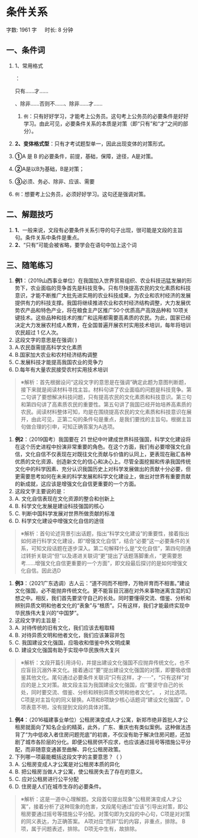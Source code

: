 # 条件关系[](https://sakib.local/言语理解/条件关系.html#条件关系)

 字数: 1961 字   时长: 8 分钟

## 一、条件词[](https://sakib.local/言语理解/条件关系.html#一、条件词)

1. 1、常用格式

   ：

   只有……才……

   、除非……否则不……、除非……才……

   1. `例`：只有好好学习，才能考上公务员。这句考上公务员的必要条件是好好学习。由此可见，必要条件关系的本质是对策（即“只有”和“才”之间的部分）。

2. **2、变体格式型**：只有才考试题型单一，因此出现变体的对策形式。

1. **①**A 是 B 的必要条件，前提，基础，保障，途径，A是对策。
2. **②**A是以B为基础，B是对策；
3. **③**必须、务必、除非、应该、需要
4. `例`：想要考上公务员，必须好好学习。这句还是强调对策。

## 二、解题技巧[](https://sakib.local/言语理解/条件关系.html#二、解题技巧)

1. **1**、一般来说，文段有必要条件关系引导的句子出现，很可能是文段的主旨句。条件关系中条件是重点。
2. **2**、“只有”可能会被省略，要学会在语句中加上这个词

## 三、随笔练习[](https://sakib.local/言语理解/条件关系.html#三、随笔练习)

1. **例1**：（2019山西事业单位）在我国加入世界贸易组织、农业科技迅猛发展的形势下，农业面临的竞争首先是科技竞争。只有尽快提高农民的文化素质和科技意识，才能不断推广大批先进实用的农业科技成果，为农业和农村经济的发展提供有力的科技支撑。我国将继续推进农业和农村经济结构调整，大力发展优势农产品和特色产业，将在粮食主产区推广50个优质高产高效品种和 10项关键技术。这些品种和技术的推广和运用都需要高素质的农民。为此，国家已经决定大力发展农村成人教育，在全国普遍开展农村实用技术培训，每年将培训农民超过 1 亿人次。
2. 这段文字的意思是在强调( )
3. A.农民亟需提高科学文化素质
4. B.国家加大农业和农村经济结构调整
5. C.发展科技才能提高我国农业的竞争力
6. D.每年有大量农民接受农村实用技术培训

> ※解析：首先根据设问“这段文字的意思是在强调”确定此题为意图判断题，接下来就是阅读材料寻找主旨。材料句讲了农业面临的问题是科技竞争。第二句讲了要想解决科技问题，只有提高农民的文化素质和科技意识。第三句和第四句讲了高素质农民的重要性。第五句讲了我国已经开始培养高素质的农民。阅读材料整体可知，均是在围绕提高农民的文化素质和科技意识在展开，由此可见，正第二句的条件句是重点，是我们要找的主旨句。根据主旨句做合理的引申，可知正确答案为A选项。

1. **例2**：（2019国考）我国要在 21 世纪中叶建成世界科技强国，科学文化建设将在这个历史进程中扮演非常重要的角色。在这个方面，我们有必要增强文化自信，文化自信不仅表现在对既往文化贡献与价值的认同上，更表现在融汇各种优质的文化资源、创造新文化的信心和决心上。尽管全面挖掘和传承我国传统文化中的科学因素、充分认识我国历史上对科学发展做出的贡献十分必要，但更需要思考如何在未来的科学发展和科学文化建设上，做出对世界有重要贡献的新成就，这应该是增强文化自信更重要的一个方面。
2. 这段文字主要说的是：
3. A. 文化自信表现在文化资源的整合和创新上
4. B. 科学文化发展是建设科技强国的核心
5. C. 判断中国科学发展对世界所做贡献的标准
6. D. 科学文化建设中增强文化自信的途径

> ※解析：首句论述背景引出话题，指出“科学文化建设”的重要性，接着指出如何进行科学文化建设，即“增强文化自信”，结合“必要”这一必要条件的关系，可知文段话题在逐步深入。第二句解释什么是“文化自信”，第四句则通过转折关联词“但”以及递进关联词“更”提出了话题落脚重点，“更需要思考……增强文化自信更重要的一个方面”，即文段最后探讨的是如何增强文化自信。因此选D

1. **例3**：（2021广东选调）古人云：“道不同而不相悖，万物并育而不相害。”建设文化强国，必不能抛弃传统文化。更不能盲目沉溺在对外来事物迷离含混的幻想之中。相反，我们首先要坚守自己的长处。同时要懂得交流、借鉴、分析和辨别异质文明和他者文化的“表象”与“根质”。只有这样，我们才能最终实现中华民族伟大复兴的“中国梦”。
2. 这段文字的主旨是：
3. A. 对待传统的旧有文化，我们应该去粗取精
4. B. 对待异质文明和他者文化，我们应该兼容并包
5. C. 我国建设文化强国，应吸收和借鉴中外文明成果
6. D. 建设文化强国有助于实现中华民族伟大复兴

> ※解析：文段开篇引用诗句，并提出建设文化强国不应抛弃传统文化，也不应盲目沉溺外来文化。接着通过“要”提出建设文化强国的对策，即要吸收借鉴其他文化。尾句通过必要条件关联词“只有这样，才······”，“只有这样”对应的是上文对策。故文段主旨为我国建设文化强国，应“要坚守自己的长处，同时要交流、借鉴、分析和辨别异质文明和他者文化”。
> ，对比选项。C项是对主旨句的同义替换。A项和B项缺少核心话题词“建设文化强国”。D项表意不明，没有提到文段的具体对策。

1. **例4**：（2016福建事业单位）公租房演变成人才公寓，新郑市绝非首批人才公租房就面向了知名企业的精英，此外，广东、重庆也有类似案例。这种做法违背了“为中低收入者住房问题兜底”的初衷，不仅没有助于解决住房问题，还加剧了城市各阶层的分化。即便公租房供不应求，也应该通过摇号等措施公平分配，而非随意变通甚至曲解、异化公租房政策。
2. 下列哪一项最能概括这段文字的主要意思？（ ）
3. A. 公租房变成人才公寓是对公租房本质的异化
4. B. 把公租房当做人才公寓，使公租房失去了存在的意义。
5. C. 应对公租房进行公平分配
6. D. 住房是人们在城市生存的必要条件。

> ※解析：这是一道中心理解题。文段首句提出现象“公租房演变成人才公寓”，接着分析了这种现象的危害，文段尾句通过“应该”引导出对策，即公租房要通过摇号等措施公平分配。对策句即为文段的中心句，C项是对对策的同义表达，为正确答案。
> A项对应“而非”后的内容，非重点，排除。
> B项，属于问题表述，排除。
> D项无中生有，故排除。

